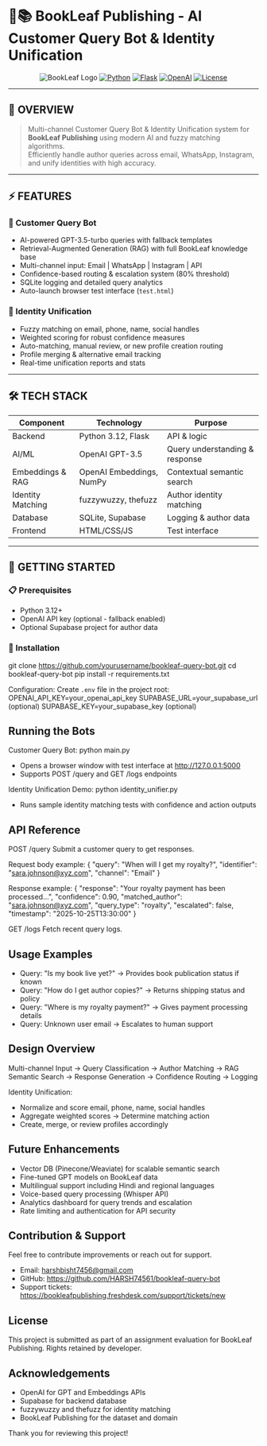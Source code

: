 # 🚀📚 BookLeaf Publishing - AI Customer Query Bot & Identity Unification

<div align="center">

![BookLeaf Logo](https://img.shields.io/badge/BookLeaf-Publishing-teal?style=for-the-badge)
[![Python](https://img.shields.io/badge/Python-3.12-blue?style=for-the-badge&logo=python)](https://www.python.org/)
[![Flask](https://img.shields.io/badge/Flask-3.0-green?style=for-the-badge&logo=flask)](https://flask.palletsprojects.com/)
[![OpenAI](https://img.shields.io/badge/OpenAI-GPT--3.5-orange?style=for-the-badge&logo=openai)](https://openai.com/)
[![License](https://img.shields.io/badge/License-Assignment-red?style=for-the-badge)](LICENSE)

</div>

---

## 🌟 **OVERVIEW**

> Multi-channel Customer Query Bot & Identity Unification system for **BookLeaf Publishing** using modern AI and fuzzy matching algorithms.  
> Efficiently handle author queries across email, WhatsApp, Instagram, and unify identities with high accuracy.

---

## ⚡ **FEATURES**

### 🤖 Customer Query Bot
- AI-powered GPT-3.5-turbo queries with fallback templates
- Retrieval-Augmented Generation (RAG) with full BookLeaf knowledge base
- Multi-channel input: Email | WhatsApp | Instagram | API
- Confidence-based routing & escalation system (80% threshold)
- SQLite logging and detailed query analytics
- Auto-launch browser test interface (`test.html`)

### 🔗 Identity Unification
- Fuzzy matching on email, phone, name, social handles
- Weighted scoring for robust confidence measures
- Auto-matching, manual review, or new profile creation routing
- Profile merging & alternative email tracking
- Real-time unification reports and stats

---

## 🛠️ **TECH STACK**

| Component         | Technology         | Purpose                         |
|-------------------|--------------------|--------------------------------|
| Backend           | Python 3.12, Flask | API & logic                    |
| AI/ML             | OpenAI GPT-3.5     | Query understanding & response |
| Embeddings & RAG  | OpenAI Embeddings, NumPy | Contextual semantic search   |
| Identity Matching | fuzzywuzzy, thefuzz| Author identity matching        |
| Database          | SQLite, Supabase   | Logging & author data           |
| Frontend          | HTML/CSS/JS        | Test interface                  |

---

## 🚀 **GETTING STARTED**

### 📋 Prerequisites
- Python 3.12+  
- OpenAI API key (optional - fallback enabled)  
- Optional Supabase project for author data  

### 💾 Installation


git clone https://github.com/yourusername/bookleaf-query-bot.git
cd bookleaf-query-bot
pip install -r requirements.txt

Configuration:
Create `.env` file in the project root:
OPENAI_API_KEY=your_openai_api_key
SUPABASE_URL=your_supabase_url (optional)
SUPABASE_KEY=your_supabase_key (optional)

Running the Bots
----------------

Customer Query Bot:
python main.py

- Opens a browser window with test interface at http://127.0.0.1:5000
- Supports POST /query and GET /logs endpoints

Identity Unification Demo:
python identity_unifier.py

- Runs sample identity matching tests with confidence and action outputs

API Reference
-------------

POST /query
Submit a customer query to get responses.

Request body example:
{
  "query": "When will I get my royalty?",
  "identifier": "sara.johnson@xyz.com",
  "channel": "Email"
}

Response example:
{
  "response": "Your royalty payment has been processed...",
  "confidence": 0.90,
  "matched_author": "sara.johnson@xyz.com",
  "query_type": "royalty",
  "escalated": false,
  "timestamp": "2025-10-25T13:30:00"
}

GET /logs
Fetch recent query logs.

Usage Examples
--------------

- Query: "Is my book live yet?" → Provides book publication status if known
- Query: "How do I get author copies?" → Returns shipping status and policy
- Query: "Where is my royalty payment?" → Gives payment processing details
- Query: Unknown user email → Escalates to human support

Design Overview
---------------

Multi-channel Input → Query Classification → Author Matching → RAG Semantic Search → Response Generation → Confidence Routing → Logging

Identity Unification:
- Normalize and score email, phone, name, social handles
- Aggregate weighted scores → Determine matching action
- Create, merge, or review profiles accordingly

Future Enhancements
-------------------

- Vector DB (Pinecone/Weaviate) for scalable semantic search
- Fine-tuned GPT models on BookLeaf data
- Multilingual support including Hindi and regional languages
- Voice-based query processing (Whisper API)
- Analytics dashboard for query trends and escalation
- Rate limiting and authentication for API security

Contribution & Support
----------------------

Feel free to contribute improvements or reach out for support.

- Email: harshbisht7456@gmail.com  
- GitHub: https://github.com/HARSH74561/bookleaf-query-bot  
- Support tickets: https://bookleafpublishing.freshdesk.com/support/tickets/new

License
-------

This project is submitted as part of an assignment evaluation for BookLeaf Publishing. Rights retained by developer.

Acknowledgements
----------------

- OpenAI for GPT and Embeddings APIs  
- Supabase for backend database  
- fuzzywuzzy and thefuzz for identity matching  
- BookLeaf Publishing for the dataset and domain

Thank you for reviewing this project!
